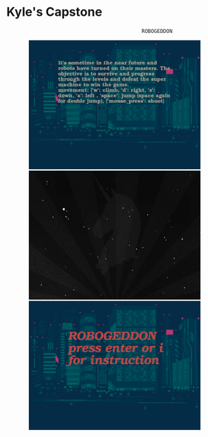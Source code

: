 # Kyle's Capstone

                                                ROBOGEDDON

<div style="text-align: center;">
    <img src="assets/images/instructions_screen.png" alt="Screenshot of ROBOGEDDON" width="400" height="300"/>
</div>

<div style="text-align: center;">
    <img src="assets/images/future.gif" alt="Sci-fi Themed GIF" width="400" height="300"/>
</div>

<div style="text-align: center;">
    <img src="assets/images/title_image.png" alt="Screenshot of ROBOGEDDON" width="400" height="300"/>
</div>


